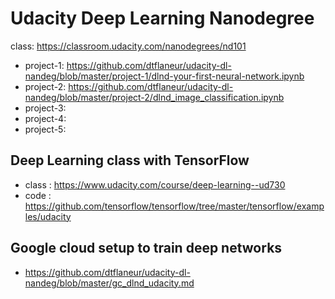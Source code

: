 # Udacity Deep Learning Nanodegree

class: https://classroom.udacity.com/nanodegrees/nd101

- project-1: https://github.com/dtflaneur/udacity-dl-nandeg/blob/master/project-1/dlnd-your-first-neural-network.ipynb
- project-2: https://github.com/dtflaneur/udacity-dl-nandeg/blob/master/project-2/dlnd_image_classification.ipynb
- project-3:
- project-4:
- project-5:


## Deep Learning class with TensorFlow
- class : https://www.udacity.com/course/deep-learning--ud730
- code : https://github.com/tensorflow/tensorflow/tree/master/tensorflow/examples/udacity

## Google cloud setup to train deep networks
- https://github.com/dtflaneur/udacity-dl-nandeg/blob/master/gc_dlnd_udacity.md
